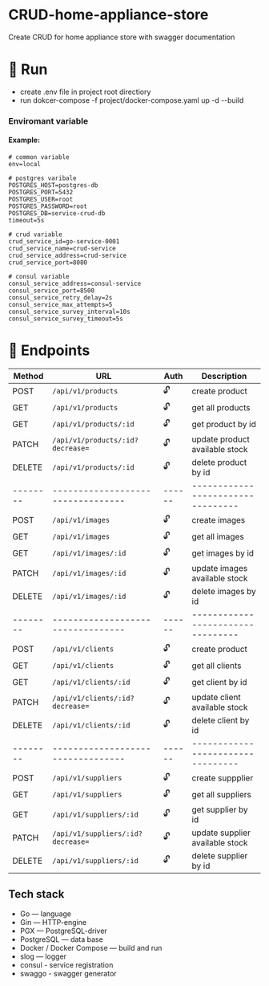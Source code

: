 # CRUD-home-appliance-store
Create CRUD for home appliance store with swagger documentation

# 🚀 Run
- create .env file in project root directiory
- run dokcer-compose -f project/docker-compose.yaml up -d --build

### Enviromant variable
#### Example:
```
# common variable
env=local

# postgres varibale
POSTGRES_HOST=postgres-db
POSTGRES_PORT=5432
POSTGRES_USER=root
POSTGRES_PASSWORD=root
POSTGRES_DB=service-crud-db
timeout=5s

# crud variable
crud_service_id=go-service-0001
crud_service_name=crud-service
crud_service_address=crud-service
crud_service_port=8080

# consul variable
consul_service_address=consul-service
consul_service_port=8500
consul_service_retry_delay=2s
consul_service_max_attempts=5
consul_service_survey_interval=10s
consul_service_survey_timeout=5s
```

# 🧪 Endpoints

| Method | URL                             | Auth | Description                     |
|--------|---------------------------------|------|---------------------------------|
| POST   | `/api/v1/products`              | 🔓   | create product                  |
| GET    | `/api/v1/products `             | 🔓   | get all products                |
| GET    | `/api/v1/products/:id`          | 🔓   | get product by id               |
| PATCH  | `/api/v1/products/:id?decrease=`| 🔓   | update product available stock  |
| DELETE | `/api/v1/products/:id`          | 🔓   | delete product by id            |
|--------|---------------------------------|------|---------------------------------|
| POST   | `/api/v1/images`                | 🔓   | create images                   |
| GET    | `/api/v1/images `               | 🔓   | get all images                  |
| GET    | `/api/v1/images/:id`            | 🔓   | get images by id                |
| PATCH  | `/api/v1/images/:id`            | 🔓   | update images available stock   |
| DELETE | `/api/v1/images/:id`            | 🔓   | delete images by id             |
|--------|---------------------------------|------|---------------------------------|
| POST   | `/api/v1/clients`               | 🔓   | create product                  |
| GET    | `/api/v1/clients `              | 🔓   | get all clients                 |
| GET    | `/api/v1/clients/:id`           | 🔓   | get client by id                |
| PATCH  | `/api/v1/clients/:id?decrease=` | 🔓   | update client available stock   |
| DELETE | `/api/v1/clients/:id`           | 🔓   | delete client by id             |
|--------|---------------------------------|------|---------------------------------|
| POST   | `/api/v1/suppliers`             | 🔓   | create suppplier                |
| GET    | `/api/v1/suppliers`             | 🔓   | get all suppliers               |
| GET    | `/api/v1/suppliers/:id`         | 🔓   | get supplier by id              |
| PATCH  | `/api/v1/suppliers/:id?decrease=`| 🔓   | update supplier available stock|
| DELETE | `/api/v1/suppliers/:id`         | 🔓   | delete supplier by id           |

## Tech stack
  
- Go — language
- Gin — HTTP-engine
- PGX — PostgreSQL-driver
- PostgreSQL — data base
- Docker / Docker Compose — build and run
- slog — logger
- consul - service registration
- swaggo - swagger generator